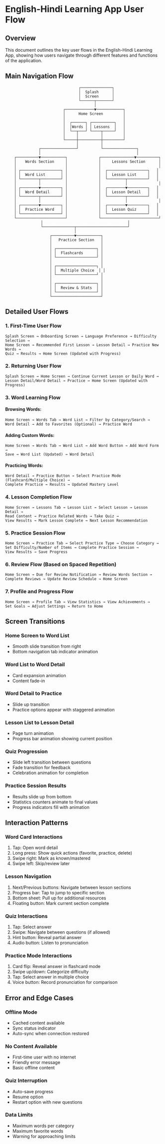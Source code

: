 # English-Hindi Learning App User Flow

## Overview

This document outlines the key user flows in the English-Hindi Learning App, showing how users navigate through different features and functions of the application.

## Main Navigation Flow

```
                                 ┌──────────────┐
                                 │  Splash      │
                                 │  Screen      │
                                 └──────┬───────┘
                                        │
                          ┌─────────────▼────────────┐
                          │      Home Screen         │
                          │                          │
                          │  ┌──────┐ ┌──────────┐   │
                          │  │Words │ │ Lessons  │   │
                          │  └──┬───┘ └────┬─────┘   │
                          │     │          │         │
                          └─────┼──────────┼─────────┘
                                │          │
               ┌────────────────┘          └───────────────┐
               │                                           │
    ┌──────────▼───────────┐              ┌───────────────▼──────────┐
    │    Words Section     │              │     Lessons Section      │
    │                      │              │                          │
    │ ┌──────────────────┐ │              │  ┌──────────────────┐   │
    │ │  Word List       │ │              │  │  Lesson List     │   │
    │ └────────┬─────────┘ │              │  └────────┬─────────┘   │
    │          │           │              │           │              │
    │ ┌────────▼─────────┐ │              │  ┌────────▼─────────┐   │
    │ │  Word Detail     │ │              │  │  Lesson Detail   │   │
    │ └────────┬─────────┘ │              │  └────────┬─────────┘   │
    │          │           │              │           │              │
    │ ┌────────▼─────────┐ │              │  ┌────────▼─────────┐   │
    │ │  Practice Word   │ │              │  │  Lesson Quiz     │   │
    │ └──────────────────┘ │              │  └──────────────────┘   │
    └──────────────────────┘              └──────────────────────────┘
                │                                      │
                └──────────────┬───────────────────────┘
                               │
                    ┌──────────▼───────────┐
                    │   Practice Section   │
                    │                      │
                    │ ┌──────────────────┐ │
                    │ │  Flashcards      │ │
                    │ └──────────────────┘ │
                    │                      │
                    │ ┌──────────────────┐ │
                    │ │  Multiple Choice  │ │
                    │ └──────────────────┘ │
                    │                      │
                    │ ┌──────────────────┐ │
                    │ │  Review & Stats  │ │
                    │ └──────────────────┘ │
                    └──────────────────────┘
```

## Detailed User Flows

### 1. First-Time User Flow

```
Splash Screen → Onboarding Screen → Language Preference → Difficulty Selection → 
Home Screen → Recommended First Lesson → Lesson Detail → Practice New Words → 
Quiz → Results → Home Screen (Updated with Progress)
```

### 2. Returning User Flow

```
Splash Screen → Home Screen → Continue Current Lesson or Daily Word → 
Lesson Detail/Word Detail → Practice → Home Screen (Updated with Progress)
```

### 3. Word Learning Flow

#### Browsing Words:
```
Home Screen → Words Tab → Word List → Filter by Category/Search → 
Word Detail → Add to Favorites (Optional) → Practice Word
```

#### Adding Custom Words:
```
Home Screen → Words Tab → Word List → Add Word Button → Add Word Form → 
Save → Word List (Updated) → Word Detail
```

#### Practicing Words:
```
Word Detail → Practice Button → Select Practice Mode (Flashcard/Multiple Choice) → 
Complete Practice → Results → Updated Mastery Level
```

### 4. Lesson Completion Flow

```
Home Screen → Lessons Tab → Lesson List → Select Lesson → Lesson Detail → 
Read Content → Practice Related Words → Take Quiz → 
View Results → Mark Lesson Complete → Next Lesson Recommendation
```

### 5. Practice Session Flow

```
Home Screen → Practice Tab → Select Practice Type → Choose Category → 
Set Difficulty/Number of Items → Complete Practice Session → 
View Results → Save Progress
```

### 6. Review Flow (Based on Spaced Repetition)

```
Home Screen → Due for Review Notification → Review Words Section → 
Complete Reviews → Update Review Schedule → Home Screen
```

### 7. Profile and Progress Flow

```
Home Screen → Profile Tab → View Statistics → View Achievements → 
Set Goals → Adjust Settings → Return to Home
```

## Screen Transitions

### Home Screen to Word List
- Smooth slide transition from right
- Bottom navigation tab indicator animation

### Word List to Word Detail
- Card expansion animation
- Content fade-in

### Word Detail to Practice
- Slide up transition
- Practice options appear with staggered animation

### Lesson List to Lesson Detail
- Page turn animation
- Progress bar animation showing current position

### Quiz Progression
- Slide left transition between questions
- Fade transition for feedback
- Celebration animation for completion

### Practice Session Results
- Results slide up from bottom
- Statistics counters animate to final values
- Progress indicators fill with animation

## Interaction Patterns

### Word Card Interactions
1. Tap: Open word detail
2. Long press: Show quick actions (favorite, practice, delete)
3. Swipe right: Mark as known/mastered
4. Swipe left: Skip/review later

### Lesson Navigation
1. Next/Previous buttons: Navigate between lesson sections
2. Progress bar: Tap to jump to specific section
3. Bottom sheet: Pull up for additional resources
4. Floating button: Mark current section complete

### Quiz Interactions
1. Tap: Select answer
2. Swipe: Navigate between questions (if allowed)
3. Hint button: Reveal partial answer
4. Audio button: Listen to pronunciation

### Practice Mode Interactions
1. Card flip: Reveal answer in flashcard mode
2. Swipe up/down: Categorize difficulty
3. Tap: Select answer in multiple choice
4. Voice button: Record pronunciation for comparison

## Error and Edge Cases

### Offline Mode
- Cached content available
- Sync status indicator
- Auto-sync when connection restored

### No Content Available
- First-time user with no internet
- Friendly error message
- Basic offline content

### Quiz Interruption
- Auto-save progress
- Resume option
- Restart option with new questions

### Data Limits
- Maximum words per category
- Maximum favorite words
- Warning for approaching limits